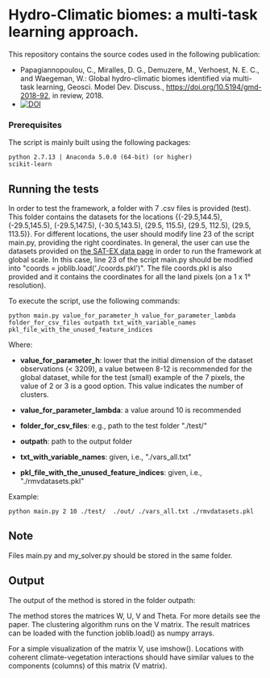 # Hydro-Climatic biomes: a multi-task learning approach.

This repository contains the source codes used in the following publication: 
* Papagiannopoulou, C., Miralles, D. G., Demuzere, M., Verhoest, N. E. C., and Waegeman, W.: Global hydro-climatic biomes identified via multi-task learning, Geosci. Model Dev. Discuss., https://doi.org/10.5194/gmd-2018-92, in review, 2018.
* [![DOI](https://zenodo.org/badge/127893450.svg)](https://zenodo.org/badge/latestdoi/127893450)

### Prerequisites

The script is mainly built using the following packages:

```
python 2.7.13 | Anaconda 5.0.0 (64-bit) (or higher)
scikit-learn
```

## Running the tests

In order to test the framework, a folder with 7 .csv files is provided (test). 
This folder contains the datasets for the locations {(-29.5,144.5), (-29.5,145.5), (-29.5,147.5), (-30.5,143.5), (29.5, 115.5), (29.5, 112.5), (29.5, 113.5)}. For different locations, the user should modify line 23 of the script main.py, providing the right coordinates. 
In general, the user can use the datasets provided on [the SAT-EX data page](http://www.sat-ex.ugent.be/data.php) in order to run the framework at global scale. In this case, line 23 of the script main.py should be modified into "coords = joblib.load('./coords.pkl')". The file coords.pkl is also provided and it contains the coordinates for all the land pixels (on a 1 x 1° resolution).

To execute the script, use the following commands:

```
python main.py value_for_parameter_h value_for_parameter_lambda folder_for_csv_files outpath txt_with_variable_names pkl_file_with_the_unused_feature_indices
```

Where:
* **value_for_parameter_h**: lower that the initial dimension of the dataset observations (< 3209), a value between 8-12 is recommended for the global dataset, while for the test (small) example of the 7 pixels, the value of 2 or 3 is a good option. This value indicates the number of clusters.

* **value_for_parameter_lambda**: a value around 10 is recommended

* **folder_for_csv_files**: e.g., path to the test folder "./test/"

* **outpath**: path to the output folder

* **txt_with_variable_names**: given, i.e., "./vars_all.txt"

* **pkl_file_with_the_unused_feature_indices**: given, i.e., "./rmvdatasets.pkl"

Example:
```
python main.py 2 10 ./test/  ./out/ ./vars_all.txt ./rmvdatasets.pkl
```

## Note

Files main.py and my_solver.py should be stored in the same folder.


## Output

The output of the method is stored in the folder outpath:

The method stores the matrices W, U, V and Theta. For more details see the paper.
The clustering algorithm runs on the V matrix. The result matrices can be loaded with the function joblib.load() as numpy arrays. 

For a simple visualization of the matrix V, use imshow(). Locations with coherent climate-vegetation interactions should have similar values to the components (columns) of this matrix (V matrix).
